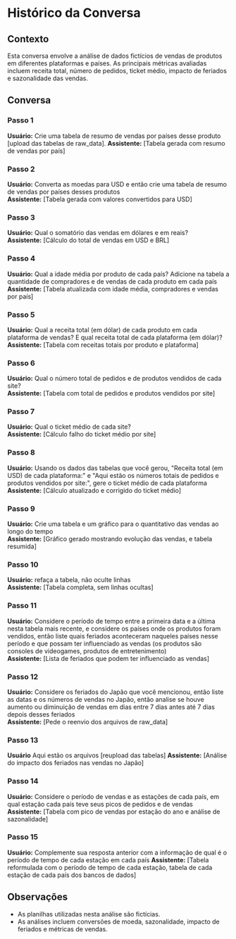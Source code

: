 # Histórico da Conversa

## Contexto
Esta conversa envolve a análise de dados fictícios de vendas de produtos em diferentes plataformas e países. As principais métricas avaliadas incluem receita total, número de pedidos, ticket médio, impacto de feriados e sazonalidade das vendas.

## Conversa

### **Passo 1**
**Usuário:** Crie uma tabela de resumo de vendas por países desse produto [upload das tabelas de raw_data].
**Assistente:** [Tabela gerada com resumo de vendas por país]

### **Passo 2**
**Usuário:** Converta as moedas para USD e então crie uma tabela de resumo de vendas por países desses produtos  
**Assistente:** [Tabela gerada com valores convertidos para USD]

### **Passo 3**
**Usuário:** Qual o somatório das vendas em dólares e em reais?  
**Assistente:** [Cálculo do total de vendas em USD e BRL]

### **Passo 4**
**Usuário:** Qual a idade média por produto de cada país? Adicione na tabela a quantidade de compradores e de vendas de cada produto em cada país  
**Assistente:** [Tabela atualizada com idade média, compradores e vendas por país]

### **Passo 5**
**Usuário:** Qual a receita total (em dólar) de cada produto em cada plataforma de vendas? E qual receita total de cada plataforma (em dólar)?  
**Assistente:** [Tabela com receitas totais por produto e plataforma]

### **Passo 6**
**Usuário:** Qual o número total de pedidos e de produtos vendidos de cada site?  
**Assistente:** [Tabela com total de pedidos e produtos vendidos por site]

### **Passo 7**
**Usuário:** Qual o ticket médio de cada site?  
**Assistente:** [Cálculo falho do ticket médio por site]

### **Passo 8**
**Usuário:** Usando os dados das tabelas que você gerou, "Receita total (em USD) de cada plataforma:" e "Aqui estão os números totais de pedidos e produtos vendidos por site:", gere o ticket médio de cada plataforma  
**Assistente:** [Cálculo atualizado e corrigido do ticket médio]

### **Passo 9**
**Usuário:** Crie uma tabela e um gráfico para o quantitativo das vendas ao longo do tempo  
**Assistente:** [Gráfico gerado mostrando evolução das vendas, e tabela resumida]

### **Passo 10**
**Usuário:** refaça a tabela, não oculte linhas  
**Assistente:** [Tabela completa, sem linhas ocultas]

### **Passo 11**
**Usuário:** Considere o período de tempo entre a primeira data e a última nesta tabela mais recente, e considere os países onde os produtos foram vendidos, então liste quais feriados aconteceram naqueles países nesse período e que possam ter influenciado as vendas (os produtos são consoles de videogames, produtos de entretenimento)  
**Assistente:** [Lista de feriados que podem ter influenciado as vendas]

### **Passo 12**
**Usuário:** Considere os feriados do Japão que você mencionou, então liste as datas e os números de vendas no Japão, então analise se houve aumento ou diminuição de vendas em dias entre 7 dias antes até 7 dias depois desses feriados  
**Assistente:** [Pede o reenvio dos arquivos de raw_data]

### **Passo 13**
**Usuário** Aqui estão os arquivos [reupload das tabelas]
**Assistente:** [Análise do impacto dos feriados nas vendas no Japão]

### **Passo 14**
**Usuário:** Considere o período de vendas e as estações de cada país, em qual estação cada país teve seus picos de pedidos e de vendas  
**Assistente:** [Tabela com pico de vendas por estação do ano e análise de sazonalidade]


### **Passo 15**
**Usuário:** Complemente sua resposta anterior com a informação de qual é o período de tempo de cada estação em cada país
**Assistente:** [Tabela reformulada com o período de tempo de cada estação, tabela de cada estação de cada país dos bancos de dados]
## Observações
- As planilhas utilizadas nesta análise são fictícias.
- As análises incluem conversões de moeda, sazonalidade, impacto de feriados e métricas de vendas.
